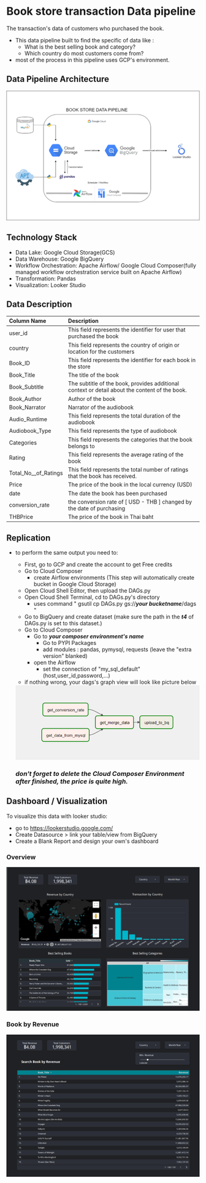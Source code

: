 # Book store transaction Data pipeline
The transaction's data of customers who purchased the book.
- This data pipeline built to find the specific of data like :
  - What is the best selling book and category?
  - Which country do most customers come from?
- most of the process in this pipeline uses GCP's environment.
## Data Pipeline Architecture 
<img src="https://github.com/chinxtd/book-store-data-pipeline/blob/main/image/BOOK%20STORE%20DATA%20PIPELINE.png" alt="data_architecture">

## Technology Stack
- Data Lake: Google Cloud Storage(GCS) 
- Data Warehouse: Google BigQuery
- Workflow Orchestration: Apache Airflow/ Google Cloud Composer(fully managed workflow orchestration service built on Apache Airflow)
- Transformation: Pandas
- Visualization: Looker Studio

## Data Description
| Column Name | Description |  
| :--- | :--- |  
| user_id | This field represents the identifier for user that purchased the book |			
| country	| This field represents the country of origin or location for the customers |
| Book_ID	|	This field represents the identifier for each book in the store |	
| Book_Title	|	The title of the book	|
| Book_Subtitle	|	The subtitle of the book, provides additional context or detail about the content of the book. |
| Book_Author	|	Author of the book |
| Book_Narrator	| Narrator of the audiobook	|
| Audio_Runtime	|	This field represents the total duration of the audiobook |		
| Audiobook_Type | This field represents the type of audiobook |
| Categories	|	This field represents the categories that the book belongs to |
| Rating	|	This field represents the average rating of the book |	
| Total_No__of_Ratings	|	This field represents the total number of ratings that the book has received. |
| Price	|	The price of the book in the local currency	(USD) |
| date	|	The date the book has been purchased |		
| conversion_rate	|	the conversion rate of [ USD - THB ] changed by the date of purchasing |
| THBPrice | The price of the book in Thai baht |

## Replication
- to perform the same output you need to:
  - First, go to GCP and create the account to get Free credits
  - Go to Cloud Composer
    - create Airflow environments (This step will automatically create bucket in Google Cloud Storage)
  - Open Cloud Shell Editor, then upload the DAGs.py 
  - Open Cloud Shell Terminal, cd to DAGs.py's directory
    - uses command " gsutil cp DAGs.py gs://***your bucketname***/dags "
  - Go to BigQuery and create dataset (make sure the path in the ***t4*** of DAGs.py is set to this dataset.)
  - Go to Cloud Composer
    - Go to ***your composer environment's name***
      - Go to PYPI Packages
      - add modules : pandas, pymysql, requests (leave the "extra version" blanked)
    - open the Airflow
      - set the connection of "my_sql_default" (host,user_id,password,...)
  - if nothing wrong, your dags's graph view will look like picture below
  <img src="https://github.com/chinxtd/book-store-data-pipeline/blob/main/image/DAGs%20Graph%20view.png" alt="dags_graph_view">
  
  ### ***don't forget to delete the Cloud Composer Environment after finished, the price is quite high.***
  

## Dashboard / Visualization
To visualize this data with looker studio:
- go to https://lookerstudio.google.com/
- Create Datasource > link your table/view from BigQuery
- Create a Blank Report and design your own's dashboard

### Overview
<img src="https://github.com/chinxtd/book-store-data-pipeline/blob/main/dashboard/Overview.png" alt="overview_data">

### Book by Revenue 
<img src="https://github.com/chinxtd/book-store-data-pipeline/blob/main/dashboard/Book-by-Revenue.png" alt="book_revenue_data">
